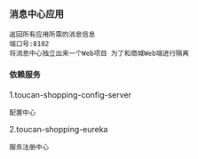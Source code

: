 ### 消息中心应用
    
    返回所有应用所需的消息信息
    端口号:8102
    将消息中心独立出来一个Web项目 为了和商城Web端进行隔离

#### 依赖服务
1.toucan-shopping-config-server

    配置中心
    
2.toucan-shopping-eureka
    
    服务注册中心
    

